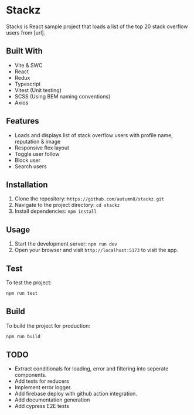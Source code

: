 # Stackz

Stacks is React sample project that loads a list of the top 20 stack overflow users from [url].

## Built With

- Vite & SWC
- React
- Redux
- Typescript
- Vitest (Unit testing)
- SCSS (Using BEM naming conventions)
- Axios

## Features

- Loads and displays list of stack overflow users with profile name, reputation & image
- Responsive flex layout
- Toggle user follow
- Block user
- Search users

## Installation

1. Clone the repository: `https://github.com/autumn8/stackz.git`
2. Navigate to the project directory: `cd stackz`
3. Install dependencies: `npm install`

## Usage

1. Start the development server: `npm run dev`
2. Open your browser and visit `http://localhost:5173` to visit the app.

## Test

To test the project:

```bash
npm run test
```

## Build

To build the project for production:

```bash
npm run build
```

## TODO

- Extract conditionals for loading, error and filtering into seperate components.
- Add tests for reducers
- Implement error logger.
- Add firebase deploy with github action integration.
- Add documentation generation
- Add cypress E2E tests
